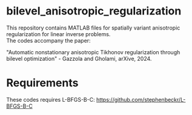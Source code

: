 # bilevel_anisotropic_regularization
This repository contains MATLAB files for spatially variant anisotropic regularization for linear inverse problems.  
The codes accompany the paper: 

"Automatic nonstationary anisotropic Tikhonov regularization through bilevel optimization" - Gazzola and Gholami, arXive, 2024.

# Requirements
These codes requires L-BFGS-B-C: https://github.com/stephenbeckr/L-BFGS-B-C
